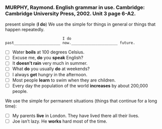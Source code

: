 ### MURPHY, Raymond. English grammar in use. Cambridge: Cambridge University Press, 2002. Unit 3 page 6-A2.


present simple (**I do**)
We use the simple for things in general or things that happen repeatedly.
```
                          I do
past_____________________ now._____________________ future.
```
- [ ] Water **boils** at 100 degrees Celsius.
- [ ] Excuse me, **do** you **speak** English?
- [ ] It **doesn’t rain** very much in summer.
- [ ] What **do** you usually **do** at weekends?
- [ ] I always **get** hungry in the afternoon.
- [ ] Most people **learn** to swim when they
are children.
- [ ] Every day the population of the world
**increases** by about 200,000 people.

We use the simple for permanent situations
(things that continue for a long time):

- [ ] My parents **live** in London. They have lived there all their lives.
- [ ] Joe isn’t lazy. He **works** hard most of the time.

